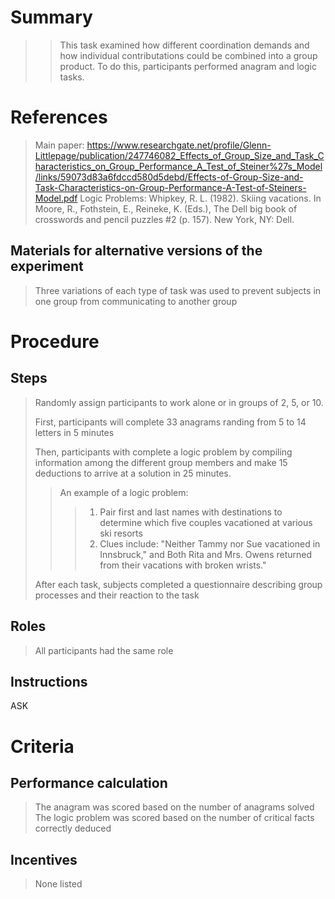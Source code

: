 # Summary
> >This task examined how different coordination demands and how individual contributations could be combined into a group product. To do this, participants performed anagram and logic tasks.

# References
>Main paper: https://www.researchgate.net/profile/Glenn-Littlepage/publication/247746082_Effects_of_Group_Size_and_Task_Characteristics_on_Group_Performance_A_Test_of_Steiner%27s_Model/links/59073d83a6fdccd580d5debd/Effects-of-Group-Size-and-Task-Characteristics-on-Group-Performance-A-Test-of-Steiners-Model.pdf
> Logic Problems: Whipkey, R. L. (1982). Skiing vacations. In Moore, R., Fothstein, E., Reineke, K. (Eds.), The Dell big book of crosswords and pencil puzzles #2 (p. 157). New York, NY: Dell.


## Materials for alternative versions of the experiment 
>Three variations of each type of task was used to prevent subjects in one group from communicating to another group

# Procedure
## Steps
> Randomly assign participants to work alone or in groups of 2, 5, or 10.
> 
> First, participants will complete 33 anagrams randing from 5 to 14 letters in 5 minutes
> 
> Then, participants with complete a logic problem by compiling information among the different group members and make 15 deductions to arrive at a solution in 25 minutes.
> > An example of a logic problem:
> > > 1. Pair first and last names with destinations to determine which five couples vacationed at various ski resorts
> > > 2. Clues include: "Neither Tammy nor Sue vacationed in Innsbruck," and Both Rita and Mrs. Owens returned from their vacations with broken wrists."
> 
> After each task, subjects completed a questionnaire describing group processes and their reaction to the task

## Roles 
>All participants had the same role

## Instructions
ASK

# Criteria
## Performance calculation
>The anagram was scored based on the number of anagrams solved
>The logic problem was scored based on the number of critical facts correctly deduced 

## Incentives
>None listed
